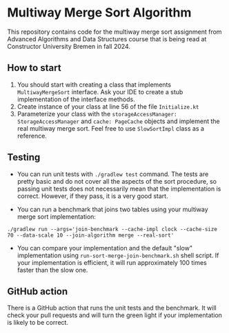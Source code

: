 # Multiway Merge Sort Algorithm
This repository contains code for the multiway merge sort assignment  from Advanced Algorithms and Data Structures course that is being read at Constructor University Bremen in fall 2024.

## How to start

1. You should start with creating a class that implements `MultiwayMergeSort` interface. Ask your IDE to create a stub implementation of the interface methods.
1. Create instance of your class at line 56 of the file `Initialize.kt`
2. Parameterize your class with the `storageAccessManager: StorageAccessManager` and `cache: PageCache` objects and implement the real multiway merge sort. Feel free to use `SlowSortImpl` class as a reference.

## Testing
* You can run unit tests with `./gradlew test` command. The tests are pretty basic and do not cover all the aspects of 
the sort procedure, so passing unit tests does not necessarily mean that the implementation is correct. 
However, if they pass, it is a very good start.

* You can run a benchmark that joins two tables using your multiway merge sort implementation:

```
./gradlew run --args='join-benchmark --cache-impl clock --cache-size 70 --data-scale 10 --join-algorithm merge --real-sort'
```

* You can compare your implementation and the default "slow" implementation using `run-sort-merge-join-benchmark.sh` shell script. If your implementation is efficient, it will run approximately 100 times faster than the slow one.

## GitHub action

There is a GitHub action that runs the unit tests and the benchmark. It will check your pull requests and will turn the green light if your implementation is likely to be correct.
